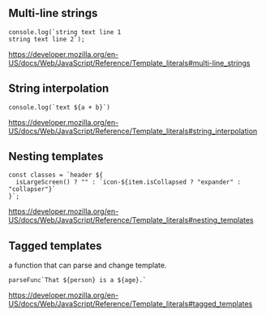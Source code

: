 ## Multi-line strings
```
console.log(`string text line 1
string text line 2`);
```
https://developer.mozilla.org/en-US/docs/Web/JavaScript/Reference/Template_literals#multi-line_strings

## String interpolation
```
console.log(`text ${a + b}`)
```
https://developer.mozilla.org/en-US/docs/Web/JavaScript/Reference/Template_literals#string_interpolation

## Nesting templates
```
const classes = `header ${
  isLargeScreen() ? "" : `icon-${item.isCollapsed ? "expander" : "collapser"}`
}`;
```
https://developer.mozilla.org/en-US/docs/Web/JavaScript/Reference/Template_literals#nesting_templates

## Tagged templates
a function that can parse and change template.
```
parseFunc`That ${person} is a ${age}.`
```
https://developer.mozilla.org/en-US/docs/Web/JavaScript/Reference/Template_literals#tagged_templates